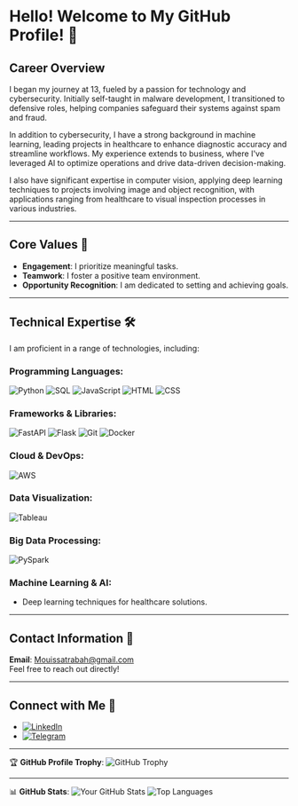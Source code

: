 # Hello! Welcome to My GitHub Profile! 👋

## Career Overview
I began my journey at 13, fueled by a passion for technology and cybersecurity. Initially self-taught in malware development, I transitioned to defensive roles, helping companies safeguard their systems against spam and fraud.

In addition to cybersecurity, I have a strong background in machine learning, leading projects in healthcare to enhance diagnostic accuracy and streamline workflows. My experience extends to business, where I've leveraged AI to optimize operations and drive data-driven decision-making.

I also have significant expertise in computer vision, applying deep learning techniques to projects involving image and object recognition, with applications ranging from healthcare to visual inspection processes in various industries.

---

## Core Values 🌟
- **Engagement**: I prioritize meaningful tasks.
- **Teamwork**: I foster a positive team environment.
- **Opportunity Recognition**: I am dedicated to setting and achieving goals.

---

## Technical Expertise 🛠️
I am proficient in a range of technologies, including:

### Programming Languages:
![Python](https://img.shields.io/badge/Python-3.8-blue?style=flat&logo=python&logoColor=white)
![SQL](https://img.shields.io/badge/SQL-StructuredQueryLanguage-4BDB2B?style=flat&logo=mysql&logoColor=white)
![JavaScript](https://img.shields.io/badge/JavaScript-ES6-yellow?style=flat&logo=javascript&logoColor=white)
![HTML](https://img.shields.io/badge/HTML5-E34F26?style=flat&logo=html5&logoColor=white)
![CSS](https://img.shields.io/badge/CSS3-1572B6?style=flat&logo=css3&logoColor=white)

### Frameworks & Libraries:
![FastAPI](https://img.shields.io/badge/FastAPI-0.68.1-blue?style=flat&logo=fastapi&logoColor=white)
![Flask](https://img.shields.io/badge/Flask-2.0.1-red?style=flat&logo=flask&logoColor=white)
![Git](https://img.shields.io/badge/Git-F05032?style=flat&logo=git&logoColor=white)
![Docker](https://img.shields.io/badge/Docker-20.10.8-2496ED?style=flat&logo=docker&logoColor=white)

### Cloud & DevOps:
![AWS](https://img.shields.io/badge/AWS-1C5DFF?style=flat&logo=amazonaws&logoColor=white)

### Data Visualization:
![Tableau](https://img.shields.io/badge/Tableau-2021.1-F1C40F?style=flat&logo=tableau&logoColor=white)

### Big Data Processing:
![PySpark](https://img.shields.io/badge/PySpark-3.1.2-FBB034?style=flat&logo=apache-spark&logoColor=white)

### Machine Learning & AI:
- Deep learning techniques for healthcare solutions.

---

## Contact Information 📧
**Email**: [Mouissatrabah@gmail.com](mailto:Mouissatrabah@gmail.com)  
Feel free to reach out directly!

---

## Connect with Me 🔗
- [![LinkedIn](https://img.shields.io/badge/-LinkedIn-0077B5?style=flat&logo=LinkedIn&logoColor=white)](https://www.linkedin.com/in/mouissatrahim/)
- [![Telegram](https://img.shields.io/badge/-Telegram-26A5E4?style=flat&logo=Telegram&logoColor=white)](https://t.me/rahim2330)

---

🏆 **GitHub Profile Trophy**: ![GitHub Trophy](https://github-profile-trophy.vercel.app/?username=Rahimdzx&margin-w=15&margin-h=15)

---

📊 **GitHub Stats**:
![Your GitHub Stats](https://github-readme-stats.vercel.app/api?username=Rahimdzx&show_icons=true&theme=radical)
![Top Languages](https://github-readme-stats.vercel.app/api/top-langs/?username=Rahimdzx&layout=compact&theme=radical)
